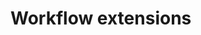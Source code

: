 # Workflow extensions

<!-- This would be a high-level topic to explain what workflow activites (assemblies) are
Not necessarily the same as https://docs.microsoft.com/en-us/dynamics365/customer-engagement/developer/custom-workflow-activities-workflow-assemblies -->